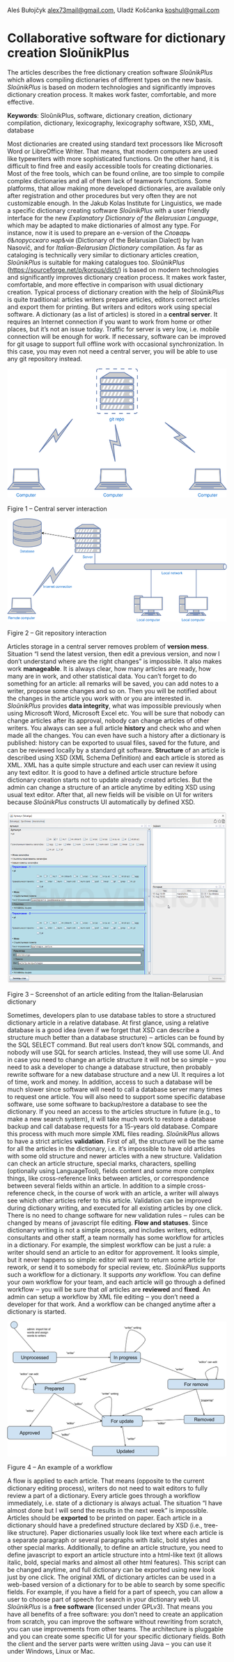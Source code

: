 Aleś Bułojčyk <alex73mail@gmail.com>, Uladź Koščanka <koshul@gmail.com>

Collaborative software for dictionary creation SloŭnikPlus
==========================================================

The articles describes the free dictionary creation software *SloŭnikPlus* which allows compiling dictionaries of different types on the new basis. *SloŭnikPlus* is based on modern technologies and significantly improves dictionary creation process. It makes work faster, comfortable, and more effective.

**Keywords**: SloŭnikPlus, software, dictionary creation, dictionary compilation, dictionary, lexicography, lexicography software, XSD, XML, database



Most dictionaries are created using standard text processors like Microsoft Word or LibreOffice Writer. That means, that modern computers are used like typewriters with more sophisticated functions. On the other hand, it is difficult to find free and easily accessible tools for creating dictionaries. Most of the free tools, which can be found online, are too simple to compile complex dictionaries and all of them lack of teamwork functions. Some platforms, that allow making more developed dictionaries, are available only after registration and other procedures but very often they are not customizable enough.
In the Jakub Kolas Institute for Linguistics, we made a specific dictionary creating software *SloŭnikPlus* with a user friendly interface for the new *Explanatory Dictionary of the Belarusian Language*, which may be adapted to make dictionaries of almost any type. For instance, now it is used to prepare an e-version of the *Словарь бѣлорусскаго нарѣчія* (Dictionary of the Belarusian Dialect) by Ivan Nasovič, and for *Italian-Belarusian Dictionary* compilation. As far as cataloging is technically very similar to dictionary articles creation, *SloŭnikPlus* is suitable for making catalogues too. 
*SloŭnikPlus* (https://sourceforge.net/p/korpus/dict/) is based on modern technologies and significantly improves dictionary creation process. It makes work faster, comfortable, and more effective in comparison with usual dictionary creation.
Typical process of dictionary creation with the help of *SloŭnikPlus* is quite traditional: articles writers prepare articles, editors correct articles and export them for printing. But writers and editors work using special software.
A dictionary (as a list of articles) is stored in a **central server**. It requires an Internet connection if you want to work from home or other places, but it’s not an issue today. Traffic for server is very low, i.e. mobile connection will be enough for work. If necessary, software can be improved for git usage to support full offline work with occasional synchronization. In this case, you may even not need a central server, you will be able to use any git repository instead.

![Figire 1 – Central server interaction](doc/image1.png)

Figire 1 – Central server interaction

![Figire 2 – Git repository interaction](doc/image2.png)

Figire 2 – Git repository interaction

Articles storage in a central server removes problem of **version mess**. Situation “I send the latest version, then edit a previous version, and now I don’t understand where are the right changes” is impossible.
It also makes work **manageable**. It is always clear, how many articles are ready, how many are in work, and other statistical data. You can’t forget to do something for an article: all remarks will be saved, you can add notes to a writer, propose some changes and so on. Then you will be notified about the changes in the article you work with or you are interested in.
*SloŭnikPlus* provides **data integrity**, what was impossible previously when using Microsoft Word, Microsoft Excel etc. You will be sure that nobody can change articles after its approval, nobody can change articles of other writers. You always can see a full article **history** and check who and when made all the changes. You can even have such a history after a dictionary is published: history can be exported to usual files, saved for the future, and can be reviewed locally by a standard git software.
**Structure** of an article is described using XSD (XML Schema Definition) and each article is stored as XML. XML has a quite simple structure and each user can review it using any text editor. It is good to have a defined article structure before dictionary creation starts not to update already created articles. But the admin can change a structure of an article anytime by editing XSD using usual text editor. After that, all new fields will be visible on UI for writers because *SloŭnikPlus* constructs UI automatically by defined XSD.

![Figire 3 – Screenshot of an article editing from the Italian-Belarusian dictionary](doc/image3.png)

Figire 3 – Screenshot of an article editing from the Italian-Belarusian dictionary

Sometimes, developers plan to use database tables to store a structured dictionary article in a relative database. At first glance, using a relative database is a good idea (even if we forget that XSD can describe a structure much better than a database structure) ‒ articles can be found by the SQL SELECT command. But real users don’t know SQL commands, and nobody will use SQL for search articles. Instead, they will use some UI. And in case you need to change an article structure it will not be so simple ‒ you need to ask a developer to change a database structure, then probably rewrite software for a new database structure and a new UI. It requires a lot of time, work and money. In addition, access to such a database will be much slower since software will need to call a database server many times to request one article. You will also need to support some specific database software, use some software to backup/restore a database to see the dictionary. If you need an access to the articles structure in future (e.g., to make a new search system), it will take much work to restore a database backup and call database requests for a 15-years old database. Compare this process with much more simple XML files reading.
*SloŭnikPlus* allows to have a strict articles **validation**. First of all, the structure will be the same for all the articles in the dictionary, i.e. it’s impossible to have old articles with some old structure and newer articles with a new structure. Validation can check an article structure, special marks, characters, spelling (optionally using LanguageTool), fields content and some more complex things, like cross-reference links between articles, or correspondence between several fields within an article. In addition to a simple cross-reference check, in the course of work with an article, a writer will always see which other articles refer to this article. Validation can be improved during dictionary writing, and executed for all existing articles by one click. There is no need to change software for new validation rules ‒ rules can be changed by means of javascript file editing.
**Flow and statuses**. Since dictionary writing is not a simple process, and includes writers, editors, consultants and other staff, a team normally has some workflow for articles in a dictionary. For example, the simplest workflow can be just a rule: a writer should send an article to an editor for approvement. It looks simple, but it never happens so simple: editor will want to return some article for rework, or send it to somebody for special review, etc. *SloŭnikPlus* supports such a workflow for a dictionary. It supports *any* workflow. You can define your own workflow for your team, and each article will go through a defined workflow ‒ you will be sure that *all* articles are **reviewed** and **fixed**. An admin can setup a workflow by XML file editing ‒ you don’t need a developer for that work. And a workflow can be changed anytime after a dictionary is started.

![Figure 4 – An example of a workflow](doc/image4.png)

Figure 4 – An example of a workflow

A flow is applied to each article. That means (opposite to the current dictionary editing process), writers do not need to wait editors to fully review a part of a dictionary. Every article goes through a workflow immediately, i.e. state of a dictionary is always actual. The situation “I have almost done but I will send the results in the next week” is impossible.
Articles should be **exported** to be printed on paper. Each article in a dictionary should have a predefined structure declared by XSD (i.e., tree-like structure). Paper dictionaries usually look like text where each article is a separate paragraph or several paragraphs with italic, bold styles and other special marks. Additionally, to define an article structure, you need to define javascript to export an article structure into a html-like text (it allows italic, bold, special marks and almost all other html features). This script can be changed anytime, and full dictionary can be exported using new look just by one click. The original XML of dictionary articles can be used in a web-based version of a dictionary for to be able to search by some specific fields. For example, if you have a field for a part of speech, you can allow a user to choose part of speech for search in your dictionary web UI.
*SloŭnikPlus* is a **free software** (licensed under GPLv3). That means you have all benefits of a free software: you don’t need to create an application from scratch, you can improve the software without rewriting from scratch, you can use improvements from other teams. The architecture is pluggable and you can create some specific UI for your specific dictionary fields. Both the client and the server parts were written using Java ‒ you can use it under Windows, Linux or Mac.
